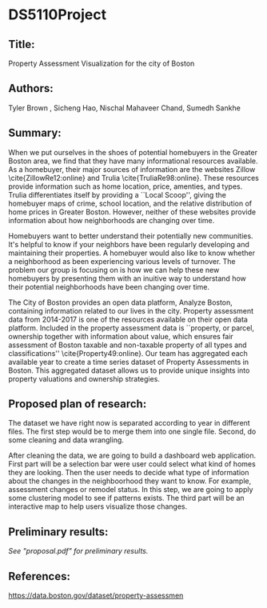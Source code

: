 # DS5110Project

##  Title: 
Property Assessment Visualization for the city of Boston

## Authors:
Tyler Brown , Sicheng Hao, Nischal Mahaveer Chand, Sumedh Sankhe

## Summary:
When we put ourselves in the shoes of potential homebuyers in the
Greater Boston area, we find that they have many informational resources
available. As a homebuyer, their major sources of information are the
websites Zillow \cite{ZillowRe12:online} and Trulia
\cite{TruliaRe98:online}. These resources provide information such as
home location, price, amenties, and types. Trulia differentiates itself
by providing a ``Local Scoop'', giving the homebuyer maps of crime, school
location, and the relative distribution of home prices in Greater
Boston. However, neither of these websites provide information about how
neighborhoods are changing over time.

Homebuyers want to better understand their potentially new communities.
It's helpful to know if your neighbors have been regularly developing
and maintaining their properties. A homebuyer would also like to know
whether a neighborhood as been experiencing various levels of turnover.
The problem our group is focusing on is how we can help these new
homebuyers by presenting them with an inuitive way to understand how
their potential neighborhoods have been changing over time.

The City of Boston provides an open data platform, Analyze Boston, 
containing information related to our lives in the city. Property 
assessment data from 2014-2017 is one of the resources available on their
 open data platform. Included in the property assessment data is 
``property, or parcel, ownership together with information about value, 
which ensures fair assessment of Boston taxable and non-taxable property 
of all types and classifications'' \cite{Property49:online}. Our team 
has aggregated each available year to create a time series dataset of 
Property Assessments in Boston. This aggregated dataset allows us to 
provide unique insights into property valuations and ownership strategies.


## Proposed plan of research:
The dataset we have right now is separated according to year in different files. The first step would be to merge them into one single file. Second, do some cleaning and data wrangling.

After cleaning the data, we are going to build a dashboard web application. First part will be a selection bar were user could select what kind of homes they are looking. Then the user needs to decide what type of information about the changes in the neighboorhood they want to know. For example, assessment changes or remodel status. In this step, we are going to apply some clustering model to see if patterns exists. The third part will be an interactive map to help users visualize those changes. 


##  Preliminary results:
*See "proposal.pdf" for preliminary results.*

##  References:
https://data.boston.gov/dataset/property-assessmen
